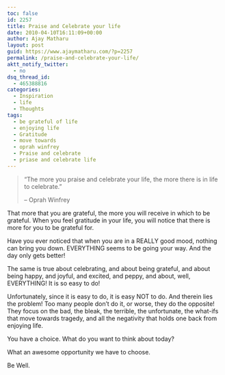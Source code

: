 ```yaml
---
toc: false
id: 2257
title: Praise and Celebrate your life
date: 2010-04-10T16:11:09+00:00
author: Ajay Matharu
layout: post
guid: https://www.ajaymatharu.com/?p=2257
permalink: /praise-and-celebrate-your-life/
aktt_notify_twitter:
  - no
dsq_thread_id:
  - 465388816
categories:
  - Inspiration
  - life
  - Thoughts
tags:
  - be grateful of life
  - enjoying life
  - Gratitude
  - move towards
  - oprah winfrey
  - Praise and celebrate
  - priase and celebrate life
---
```

> &#8220;The more you praise and celebrate your life, the more there is in life to celebrate.&#8221;
> 
> &#8211; Oprah Winfrey

That more that you are grateful, the more you will receive in which to be grateful. When you feel gratitude in your life, you will notice that there is more for you to be grateful for.

Have you ever noticed that when you are in a REALLY good mood, nothing can bring you down. EVERYTHING seems to be going your way. And the day only gets better!
  
The same is true about celebrating, and about being grateful, and about being happy, and joyful, and excited, and peppy, and about, well, EVERYTHING! It is so easy to do!

Unfortunately, since it is easy to do, it is easy NOT to do. And therein lies the problem! Too many people don&#8217;t do it, or worse, they do the opposite! They focus on the bad, the bleak, the terrible, the unfortunate, the what-ifs that move towards tragedy, and all the negativity that holds one back from enjoying life.

You have a choice. What do you want to think about today?

What an awesome opportunity we have to choose.

Be Well.
